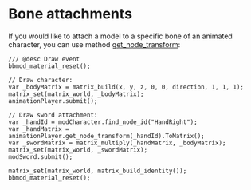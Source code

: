 # Bone attachments
If you would like to attach a model to a specific bone of an animated character,
you can use method [get_node_transform](./BBMOD_AnimationPlayer.get_node_transform.html):

```gml
/// @desc Draw event
bbmod_material_reset();

// Draw character:
var _bodyMatrix = matrix_build(x, y, z, 0, 0, direction, 1, 1, 1);
matrix_set(matrix_world, _bodyMatrix);
animationPlayer.submit();

// Draw sword attachment:
var _handId = modCharacter.find_node_id("HandRight");
var _handMatrix = animationPlayer.get_node_transform(_handId).ToMatrix();
var _swordMatrix = matrix_multiply(_handMatrix, _bodyMatrix);
matrix_set(matrix_world, _swordMatrix);
modSword.submit();

matrix_set(matrix_world, matrix_build_identity());
bbmod_material_reset();
```
